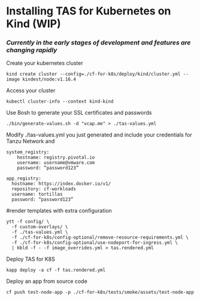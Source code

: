 # Installing TAS for Kubernetes on Kind (WIP)
### *Currently in the early stages of development and features are changing rapidly*

Create your kubernetes cluster
```
kind create cluster --config=./cf-for-k8s/deploy/kind/cluster.yml --image kindest/node:v1.16.4 
```
 Access your cluster
```
kubectl cluster-info --context kind-kind
```
Use Bosh to generate your SSL certificates and passwords
```
./bin/generate-values.sh -d "vcap.me" > ./tas-values.yml
```

Modify ./tas-values.yml you just generated and include your credentials for Tanzu Network and 
```
system_registry: 
    hostname: registry.pivotal.io 
    username: username@vmware.com
    password: “password123”

app_registry:
  hostname: https://index.docker.io/v1/
  repository: cf-workloads
  username: tortillas
  password: “password123”
```

#render templates with extra configuration 
```  
ytt -f config/ \
  -f custom-overlays/ \
  -f ./tas-values.yml \
  -f ./cf-for-k8s/config-optional/remove-resource-requirements.yml \
  -f ./cf-for-k8s/config-optional/use-nodeport-for-ingress.yml \
  | kbld -f - -f image_overrides.yml > tas.rendered.yml
```

Deploy TAS for K8S

```
kapp deploy -a cf -f tas.rendered.yml
```

Deploy an app from source code

```
cf push test-node-app -p ./cf-for-k8s/tests/smoke/assets/test-node-app
```


